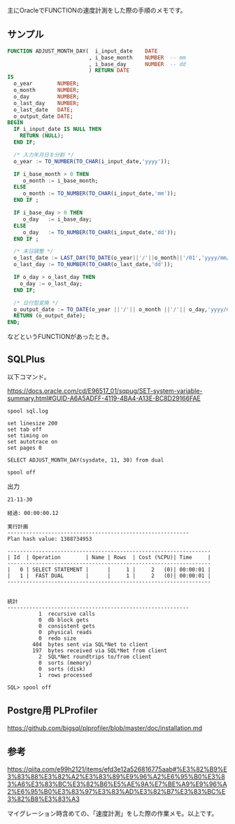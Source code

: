 主にOracleでFUNCTIONの速度計測をした際の手順のメモです。

## サンプル

```sql
FUNCTION ADJUST_MONTH_DAY(  i_input_date    DATE
                          , i_base_month    NUMBER  -- mm
                          , i_base_day      NUMBER  -- dd
                          ) RETURN DATE
IS
  o_year        NUMBER;
  o_month       NUMBER;
  o_day         NUMBER;
  o_last_day    NUMBER;
  o_last_date   DATE;
  o_output_date DATE;
BEGIN
  IF i_input_date IS NULL THEN
    RETURN (NULL);
  END IF;

  /* 入力年月日を分割 */
  o_year := TO_NUMBER(TO_CHAR(i_input_date,'yyyy'));

  IF i_base_month > 0 THEN
     o_month := i_base_month;
  ELSE
     o_month := TO_NUMBER(TO_CHAR(i_input_date,'mm'));
  END IF ;

  IF i_base_day > 0 THEN
     o_day   := i_base_day;
  ELSE
     o_day   := TO_NUMBER(TO_CHAR(i_input_date,'dd'));
  END IF ;

  /* 末日調整 */
  o_last_date := LAST_DAY(TO_DATE(o_year||'/'||o_month||'/01','yyyy/mm/dd'));
  o_last_day := TO_NUMBER(TO_CHAR(o_last_date,'dd'));

  IF o_day > o_last_day THEN
    o_day := o_last_day;
  END IF;

  /* 日付型変換 */
  o_output_date := TO_DATE(o_year ||'/'|| o_month ||'/'|| o_day,'yyyy/mm/dd');
  RETURN (o_output_date);
END;
```

などというFUNCTIONがあったとき。


## SQLPlus

以下コマンド。

https://docs.oracle.com/cd/E96517_01/sqpug/SET-system-variable-summary.html#GUID-A6A5ADFF-4119-4BA4-A13E-BC8D29166FAE

```
spool sql.log

set linesize 200
set tab off 
set timing on 
set autotrace on 
set pages 0

SELECT ADJUST_MONTH_DAY(sysdate, 11, 30) from dual

spool off
```

出力

```
21-11-30                                                                        

経過: 00:00:00.12

実行計画
----------------------------------------------------------                      
Plan hash value: 1388734953                                                     
                                                                                
-----------------------------------------------------------------               
| Id  | Operation        | Name | Rows  | Cost (%CPU)| Time     |               
-----------------------------------------------------------------               
|   0 | SELECT STATEMENT |      |     1 |     2   (0)| 00:00:01 |               
|   1 |  FAST DUAL       |      |     1 |     2   (0)| 00:00:01 |               
-----------------------------------------------------------------               


統計
----------------------------------------------------------                      
          1  recursive calls                                                    
          0  db block gets                                                      
          0  consistent gets                                                    
          0  physical reads                                                     
          0  redo size                                                          
        404  bytes sent via SQL*Net to client                                   
        197  bytes received via SQL*Net from client                             
          2  SQL*Net roundtrips to/from client                                  
          0  sorts (memory)                                                     
          0  sorts (disk)                                                       
          1  rows processed                                                     

SQL> spool off

```

## Postgre用 PLProfiler

https://github.com/bigsql/plprofiler/blob/master/doc/installation.md


## 参考

https://qiita.com/e99h2121/items/efd3e12a526816775aab#%E3%82%B9%E3%83%88%E3%82%A2%E3%83%89%E9%96%A2%E6%95%B0%E3%83%A6%E3%83%BC%E3%82%B6%E5%AE%9A%E7%BE%A9%E9%96%A2%E6%95%B0%E3%83%97%E3%83%AD%E3%82%B7%E3%83%BC%E3%82%B8%E3%83%A3

<script async class="speakerdeck-embed" data-id="9de2f18094b14cbb91b07331eb085e4f" data-ratio="1.77777777777778" src="//speakerdeck.com/assets/embed.js"></script>

マイグレーション時含めての、「速度計測」をした際の作業メモ。以上です。
